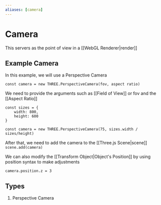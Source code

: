 ```yaml
---
aliases: [camera]
---
```

# Camera
This servers as the point of view in a [[WebGL Renderer|render]]



## Example Camera
In this example, we will use a Perspective Camera

`const camera = new THREE.PerspectiveCamera(fov, aspect ratio)`

We need to provide the arguments such as [[Field of View]] or fov and the [[Aspect Ratio]]

```
const sizes = {
	width: 800,
	height: 600
}

const camera = new THREE.PerspectiveCamera(75, sizes.width / sizes/height)

```

After that, we need to add the camera to the [[Three.js Scene|scene]]
`scene.add(camera)`

We can also modify the [[Transform Object|Object's Position]] by using position syntax to make adjustments

`camera.position.z = 3`

## Types
1. Perspective Camera